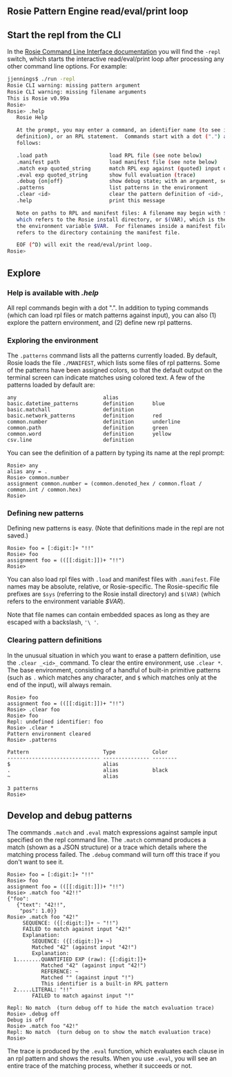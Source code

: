 ## Rosie Pattern Engine read/eval/print loop

## Start the repl from the CLI

In the [Rosie Command Line Interface documentation](cli.md) you will find the
`-repl` switch, which starts the interactive read/eval/print loop after
processing any other command line options.  For example:

```bash 
jjennings$ ./run -repl
Rosie CLI warning: missing pattern argument
Rosie CLI warning: missing filename arguments
This is Rosie v0.99a
Rosie> 
Rosie> .help
   Rosie Help

   At the prompt, you may enter a command, an identifier name (to see its
   definition), or an RPL statement.  Commands start with a dot (".") as
   follows:

   .load path                    load RPL file (see note below)
   .manifest path                load manifest file (see note below)
   .match exp quoted_string      match RPL exp against (quoted) input data
   .eval exp quoted_string       show full evaluation (trace)
   .debug {on|off}               show debug state; with an argument, set it
   .patterns                     list patterns in the environment
   .clear <id>                   clear the pattern definition of <id>, * for all
   .help                         print this message

   Note on paths to RPL and manifest files: A filename may begin with $sys,
   which refers to the Rosie install directory, or $(VAR), which is the value of
   the environment variable $VAR.  For filenames inside a manifest file, $lib
   refers to the directory containing the manifest file.

   EOF (^D) will exit the read/eval/print loop.
Rosie> 
```

## Explore

### Help is available with _.help_

All repl commands begin with a dot ".".  In addition to typing commands (which
can load rpl files or match patterns against input), you can also (1) explore
the pattern environment, and (2) define new rpl patterns.

### Exploring the environment

The `.patterns` command lists all the patterns currently loaded.  By default,
Rosie loads the file `./MANIFEST`, which lists some files of rpl patterns.  Some
of the patterns have been assigned colors, so that the default output on the
terminal screen can indicate matches using colored text.  A few of the patterns
loaded by default are:

``` 
any                            alias                   
basic.datetime_patterns        definition      blue    
basic.matchall                 definition              
basic.network_patterns         definition      red     
common.number                  definition      underline
common.path                    definition      green   
common.word                    definition      yellow  
csv.line                       definition              
```

You can see the definition of a pattern by typing its name at the repl prompt:

``` 
Rosie> any
alias any = .
Rosie> common.number
assignment common.number = (common.denoted_hex / common.float / common.int / common.hex)
Rosie> 
``` 

### Defining new patterns

Defining new patterns is easy.  (Note that definitions made in the repl are not
saved.)

``` 
Rosie> foo = [:digit:]+ "!!"
Rosie> foo
assignment foo = (([[:digit:]])+ "!!")
Rosie> 
```

You can also load rpl files with `.load` and manifest files with `.manifest`.
File names may be absolute, relative, or Rosie-specific.  The Rosie-specific
file prefixes are `$sys` (referring to the Rosie install directory) and `$(VAR)`
(which refers to the environment variable _$VAR_).

Note that file names can contain embedded spaces as long as they are escaped
with a backslash, `'\ '`.

### Clearing pattern definitions

In the unusual situation in which you want to erase a pattern definition, use
the `.clear _<id>_` command.  To clear the entire environment, use `.clear *`.
The base environment, consisting of a handful of built-in primitive patterns
(such as `.` which matches any character, and `$` which matches only at the end
of the input), will always remain.


``` 
Rosie> foo
assignment foo = (([[:digit:]])+ "!!")
Rosie> .clear foo
Rosie> foo
Repl: undefined identifier: foo
Rosie> .clear *
Pattern environment cleared
Rosie> .patterns

Pattern                        Type            Color 
------------------------------ --------------- --------
$                              alias 
.                              alias           black 
~                              alias 

3 patterns
Rosie>
``` 

## Develop and debug patterns

The commands `.match` and `.eval` match expressions against sample input
specified on the repl command line.  The `.match` command produces a match
(shown as a JSON structure) or a trace which details where the matching process
failed.  The `.debug` command will turn off this trace if you don't want to see
it.

``` 
Rosie> foo = [:digit:]+ "!!"
Rosie> foo
assignment foo = (([[:digit:]])+ "!!")
Rosie> .match foo "42!!"
{"foo": 
   {"text": "42!!", 
    "pos": 1.0}}
Rosie> .match foo "42!"
     SEQUENCE: ({[:digit:]}+ ~ "!!")
     FAILED to match against input "42!"
     Explanation:
        SEQUENCE: ({[:digit:]}+ ~)
        Matched "42" (against input "42!")
        Explanation:
  1........QUANTIFIED EXP (raw): {[:digit:]}+
           Matched "42" (against input "42!")
           REFERENCE: ~
           Matched "" (against input "!")
           This identifier is a built-in RPL pattern
  2.....LITERAL: "!!"
        FAILED to match against input "!"

Repl: No match  (turn debug off to hide the match evaluation trace)
Rosie> .debug off
Debug is off
Rosie> .match foo "42!"
Repl: No match  (turn debug on to show the match evaluation trace)
Rosie>
``` 

The trace is produced by the `.eval` function, which evaluates each clause in an
rpl pattern and shows the results.  When you use `.eval`, you will see an entire
trace of the matching process, whether it succeeds or not.




